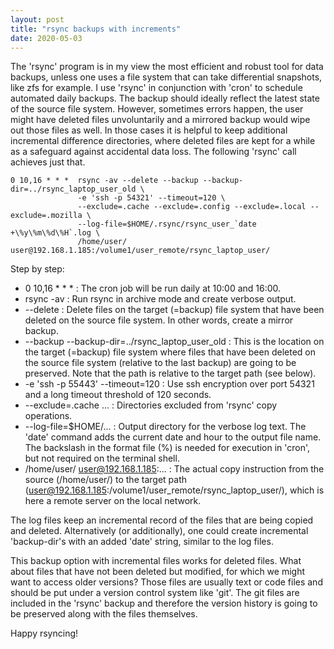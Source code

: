 ```yaml
---
layout: post
title: "rsync backups with increments"
date: 2020-05-03
---
```


The 'rsync' program is in my view the most efficient and robust tool for data backups,
unless one uses a file system that can take differential snapshots, like zfs for example.
I use 'rsync' in conjunction with 'cron' to schedule automated daily backups.
The backup should ideally reflect the latest state of the source file system.
However, sometimes errors happen, the user might have deleted files unvoluntarily
and a mirrored backup would wipe out those files as well.
In those cases it is helpful to keep additional incremental difference directories,
where deleted files are kept for a while as a safeguard against accidental data loss.
The following 'rsync' call achieves just that.

```
0 10,16 * * *  rsync -av --delete --backup --backup-dir=../rsync_laptop_user_old \
               -e 'ssh -p 54321' --timeout=120 \
               --exclude=.cache --exclude=.config --exclude=.local --exclude=.mozilla \
               --log-file=$HOME/.rsync/rsync_user_`date +\%y\%m\%d\%H`.log \
               /home/user/ user@192.168.1.185:/volume1/user_remote/rsync_laptop_user/
```

Step by step:

- 0 10,16 * * * : The cron job will be run daily at 10:00 and 16:00.
- rsync -av : Run rsync in archive mode and create verbose output.
- \-\-delete : Delete files on the target (=backup) file system that have been deleted on the source file system.
      In other words, create a mirror backup. 
- \-\-backup --backup-dir=../rsync_laptop_user_old : This is the location on the target (=backup) file system
      where files that have been deleted on the source file system (relative to the last backup) are going to be preserved.
      Note that the path is relative to the target path (see below).
- \-e 'ssh -p 55443' --timeout=120 : Use ssh encryption over port 54321 and a long timeout threshold of 120 seconds.
- \-\-exclude=.cache ... : Directories excluded from 'rsync' copy operations.
- \-\-log-file=$HOME/... : Output directory for the verbose log text. The 'date' command adds the current date and hour
      to the output file name. The backslash in the format file (\%) is needed for execution in 'cron',
      but not required on the terminal shell.
- /home/user/ user@192.168.1.185:... : The actual copy instruction from the source (/home/user/)
      to the target path (user@192.168.1.185:/volume1/user_remote/rsync_laptop_user/),
      which is here a remote server on the local network.

The log files keep an incremental record of the files that are being copied and deleted.
Alternatively (or additionally), one could create incremental 'backup-dir's
with an added 'date' string, similar to the log files.

This backup option with incremental files works for deleted files.
What about files that have not been deleted but modified, for which we might want to access older versions?
Those files are usually text or code files and should be put under a version control system like 'git'.
The git files are included in the 'rsync' backup and therefore the version history is going to
be preserved along with the files themselves.

Happy rsyncing!

